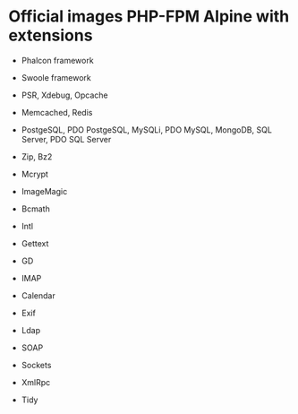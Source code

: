 # Official images PHP-FPM Alpine with extensions

- Phalcon framework
- Swoole framework


- PSR, Xdebug, Opcache
- Memcached, Redis
- PostgeSQL, PDO PostgeSQL, MySQLi, PDO MySQL, MongoDB, SQL Server, PDO SQL Server
- Zip, Bz2
- Mcrypt
- ImageMagic
- Bcmath
- Intl
- Gettext
- GD
- IMAP
- Calendar
- Exif
- Ldap
- SOAP
- Sockets
- XmlRpc
- Tidy
